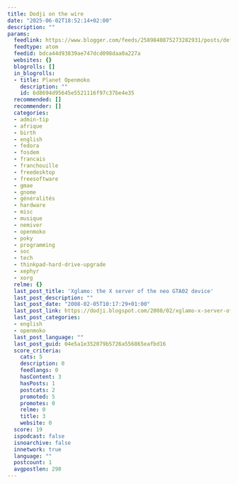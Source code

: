 ```yaml
---
title: Dodji on the wire
date: "2025-06-02T18:52:14+02:00"
description: ""
params:
  feedlink: https://www.blogger.com/feeds/2589840875273282931/posts/default/-/openmoko
  feedtype: atom
  feedid: bdca44d93839ae747dcd098daa0a227a
  websites: {}
  blogrolls: []
  in_blogrolls:
  - title: Planet Openmoko
    description: ""
    id: 6d8694d95645e5521116f97c37be4e35
  recommended: []
  recommender: []
  categories:
  - admin-tip
  - afrique
  - birth
  - english
  - fedora
  - fosdem
  - francais
  - franchouille
  - freedesktop
  - freesoftware
  - gmae
  - gnome
  - généralités
  - hardware
  - misc
  - musique
  - nemiver
  - openmoko
  - poky
  - programming
  - soc
  - tech
  - thinkpad-hard-drive-upgrade
  - xephyr
  - xorg
  relme: {}
  last_post_title: 'Xglamo: the X server of the neo GTA02 device'
  last_post_description: ""
  last_post_date: "2008-02-05T10:17:29+01:00"
  last_post_link: https://dodji.blogspot.com/2008/02/xglamo-x-server-of-neo-gta02-device.html
  last_post_categories:
  - english
  - openmoko
  last_post_language: ""
  last_post_guid: 04e5a1e352079b5726a556865eafbd16
  score_criteria:
    cats: 5
    description: 0
    feedlangs: 0
    hasContent: 3
    hasPosts: 1
    postcats: 2
    promoted: 5
    promotes: 0
    relme: 0
    title: 3
    website: 0
  score: 19
  ispodcast: false
  isnoarchive: false
  innetwork: true
  language: ""
  postcount: 1
  avgpostlen: 298
---
```

